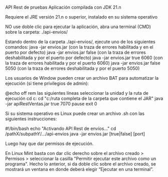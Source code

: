 API Rest de pruebas 
Aplicación compilada con JDK 21.n

Requiere el JRE versión 21.n o superior, instalado en su sistema operativo

NO use doble clic para ejecutar la aplicación, abra una terminal (CMD) sobre la carpeta:
   ./api-envios/

Estando dentro de la carpeta ./api-envios/, ejecute uno de los siguientes comandos:
   java -jar envios.jar (con la traza de errores habilitada y en el puerto por defecto)
   java -jar envios.jar false (con la traza de errores deshabilitada y por el puerto por defecto)
   java -jar envios.jar true 6060 (con la traza de errores habilitada y por el puerto 6060)
   java -jar envios.jar false 5050 (con la traza de errores deshabilitada y por el puerto 5050)

Los usuarios de Window pueden crear un archivo BAT para automatizar la ejecución (si tiene privilegios de admin):

@echo off
rem las siguientes líneas seleccionar la unidad y la ruta de ejecución
cd c:
cd "c:/ruta completa de la carpeta que contiene el JAR"
java -jar apiRestVentas.jar true 7070
pause
exit 0


Si su sistema operativo es Linux puede crear un archivo .sh con las siguientes instrucciones:

#!/bin/bash
echo "Activando API Rest de envíos..."
cd /pathX/subpathY/…/api-envios
java -jar envios.jar [true|false] [port]

Luego hay que dar permisos de ejecución. 

En Linux Mint basta con dar clic derecho sobre el archivo creado > Permisos > seleccionar la casilla "Permitir ejecutar este archivo como un programa".
Hecho lo anterior, si da doble clic sobre el archivo creado, se mostrará un ventana en donde deberá elegir “Ejecutar en una terminal”.


